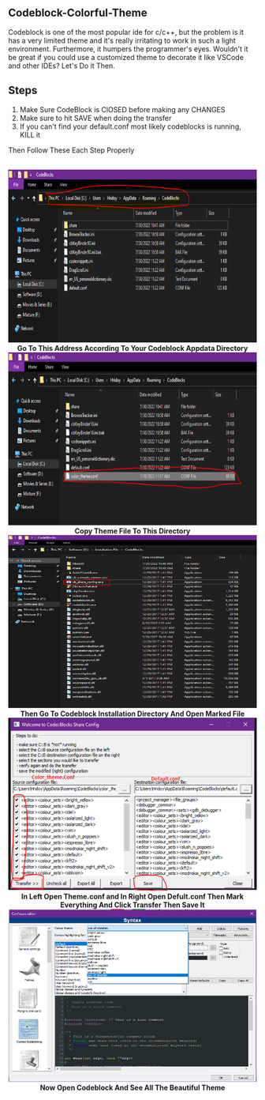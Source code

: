 ## Codeblock-Colorful-Theme
Codeblock is one of the most popular ide for c/c++, but the problem is it has a very limited theme and it's really irritating to work in such a light environment. Furthermore, it humpers the programmer's eyes. Wouldn't it be great if you could use a customized theme to decorate it like VSCode and other IDEs? Let's Do it Then.

## Steps 

1. Make Sure CodeBlock is ClOSED before making any CHANGES
2. Make sure to hit SAVE when doing the transfer
3. If you can't find your default.conf most likely codeblocks is running, KILL it 

Then Follow These Each Step Properly 

<p align="center">
  <br>
    <img src="ss/1.PNG" height="350px" width="550px"><br>
   <b>Go To This Address According To Your Codeblock Appdata Directory </b><br>
    <img src="ss/2.PNG" height="350px" width="550px"><br>
    <b>Copy Theme File To This Directory</b><br>
    <img src="ss/3.PNG" height="350px" width="550px"><br>
    <b>Then Go To Codeblock Installation Directory And Open Marked File</b><br>
    <img src="ss/4.PNG" height="350px" width="550px"><br>
    <b>In Left Open Theme.conf and In Right Open Defult.conf Then Mark Everything And Click Transfer Then Save It</b><br>
    <img src="ss/5.png" height="350px" width="550px"><br>
    <b>Now Open Codeblock And See All The Beautiful Theme</b><br>
</p>
